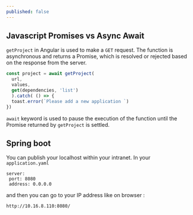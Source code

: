 ```yaml
---
published: false
---
```


## Javascript Promises vs Async Await

`getProject` in Angular is used to make a `GET` request. The function is asynchronous and returns a Promise, which is resolved or rejected based on the response from the server.

```js
const project = await getProject(
  url,
  values,
  get(dependencies, 'list')
  ).catch( () => {
  toast.error(`Please add a new application `)
})
```

`await` keyword is used to pause the execution of the function until the Promise returned by `getProject` is settled.
 
 ## Spring boot
 
 You can publish your localhost within your intranet. In your `application.yaml`
 ```
server:
  port: 8080
  address: 0.0.0.0
 ```
 
 and then you can go to your IP address like on browser :
 
 ```
 http://10.16.8.110:8080/
 ```
